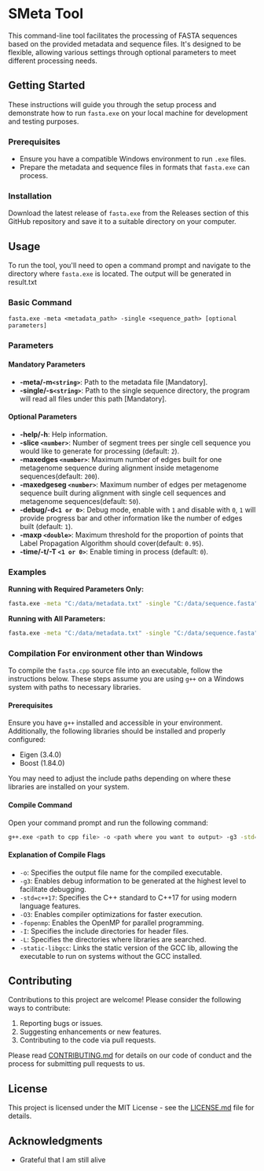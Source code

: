 
# SMeta Tool

This command-line tool facilitates the processing of FASTA sequences based on the provided metadata and sequence files. It's designed to be flexible, allowing various settings through optional parameters to meet different processing needs.

## Getting Started

These instructions will guide you through the setup process and demonstrate how to run `fasta.exe` on your local machine for development and testing purposes.

### Prerequisites

- Ensure you have a compatible Windows environment to run `.exe` files.
- Prepare the metadata and sequence files in formats that `fasta.exe` can process.

### Installation

Download the latest release of `fasta.exe` from the Releases section of this GitHub repository and save it to a suitable directory on your computer.

## Usage

To run the tool, you'll need to open a command prompt and navigate to the directory where `fasta.exe` is located. The output will be generated in result.txt

### Basic Command

```
fasta.exe -meta <metadata_path> -single <sequence_path> [optional parameters]
```

### Parameters

#### Mandatory Parameters
- **-meta/-m`<string>`**: Path to the metadata file [Mandatory].
- **-single/-s`<string>`**: Path to the single sequence directory, the program will read all files under this path [Mandatory].

#### Optional Parameters
- **-help/-h**: Help information.
- **-slice `<number>`**: Number of segment trees per single cell sequence you would like to generate for processing (default: `2`).
- **-maxedges `<number>`**: Maximum number of edges built for one metagenome sequence during alignment inside metagenome sequences(default: `200`).
- **-maxedgeseg `<number>`**: Maximum number of edges per metagenome sequence built during alignment with single cell sequences and metagenome sequences(default: `50`).
- **-debug/-d`<1 or 0>`**: Debug mode, enable with `1` and disable with `0`, `1` will provide progress bar and other information like the number of edges built (default: `1`).
- **-maxp `<double>`**: Maximum threshold for the proportion of points that Label Propagation Algorithm should cover(default: `0.95`).
- **-time/-t/-T `<1 or 0>`**: Enable timing in process (default: `0`).

### Examples

**Running with Required Parameters Only:**

```bash
fasta.exe -meta "C:/data/metadata.txt" -single "C:/data/sequence.fasta"
```

**Running with All Parameters:**

```bash
fasta.exe -meta "C:/data/metadata.txt" -single "C:/data/sequence.fasta" -slice 3 -maxedges 250 -maxedgeseg 75 -debug 1 -maxp 0.92 -t 1
```

### Compilation For environment other than Windows

To compile the `fasta.cpp` source file into an executable, follow the instructions below. These steps assume you are using `g++` on a Windows system with paths to necessary libraries.

#### Prerequisites

Ensure you have `g++` installed and accessible in your environment. Additionally, the following libraries should be installed and properly configured:
- Eigen (3.4.0)
- Boost (1.84.0)

You may need to adjust the include paths depending on where these libraries are installed on your system.

#### Compile Command

Open your command prompt and run the following command:

```bash
g++.exe <path to cpp file> -o <path where you want to output> -g3 -std=c++17 -O3 -fopenmp -I"PATH_TO\MinGW64\include" -I"PATH_TO\eigen-3.4.0\eigen-3.4.0" -I"PATH_TO\boost_1_84_0\boost_1_84_0" -L"PATH_TO\MinGW64\lib" -static-libgcc -g3
```

#### Explanation of Compile Flags

- `-o`: Specifies the output file name for the compiled executable.
- `-g3`: Enables debug information to be generated at the highest level to facilitate debugging.
- `-std=c++17`: Specifies the C++ standard to C++17 for using modern language features.
- `-O3`: Enables compiler optimizations for faster execution.
- `-fopenmp`: Enables the OpenMP for parallel programming.
- `-I`: Specifies the include directories for header files.
- `-L`: Specifies the directories where libraries are searched.
- `-static-libgcc`: Links the static version of the GCC lib, allowing the executable to run on systems without the GCC installed.

## Contributing

Contributions to this project are welcome! Please consider the following ways to contribute:

1. Reporting bugs or issues.
2. Suggesting enhancements or new features.
3. Contributing to the code via pull requests.

Please read [CONTRIBUTING.md](CONTRIBUTING.md) for details on our code of conduct and the process for submitting pull requests to us.

## License

This project is licensed under the MIT License - see the [LICENSE.md](LICENSE.md) file for details.

## Acknowledgments

- Grateful that I am still alive

